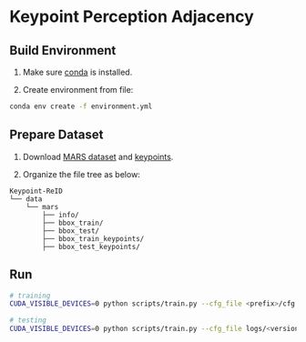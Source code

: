 # Keypoint Perception Adjacency

## Build Environment

1. Make sure [conda](https://www.anaconda.com/products/individual) is installed.

2. Create environment from file:

```bash
conda env create -f environment.yml
```


## Prepare Dataset

1. Download [MARS dataset](http://zhang-lab.cecs.anu.edu.au/Project/project_mars.html) and [keypoints](https://drive.google.com/file/d/16M0Y8yCgMgqkSeJtlh6gBoVfbZKvuEWE/view?usp=sharing).

2. Organize the file tree as below:
```
Keypoint-ReID
└── data
    └── mars
        ├── info/
        ├── bbox_train/
        ├── bbox_test/
        ├── bbox_train_keypoints/
        ├── bbox_test_keypoints/
```



## Run

```bash
# training
CUDA_VISIBLE_DEVICES=0 python scripts/train.py --cfg_file <prefix>/cfg.yaml --data.save_dir logs/<version_number>/ --data.sources ['marspose'] --data.targets ['marspose'] --train.max_epoch <epoch_number>

# testing
CUDA_VISIBLE_DEVICES=0 python scripts/train.py --cfg_file logs/<version_number>/<time_stamp_and_machine_name>/cfg.yaml --model.resume logs/<version_number>/<time_stamp_and_machine_name>/model/model.pth.tar-<epoch_number> --test.evaluate
```


